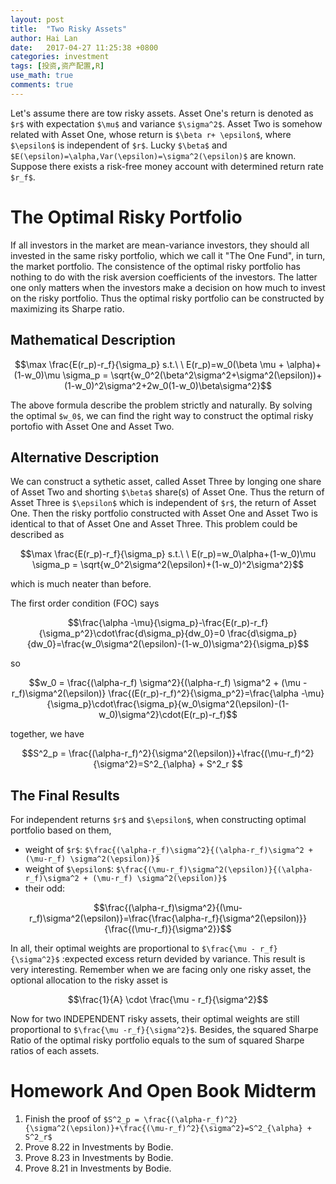```yaml
---
layout: post
title:  "Two Risky Assets"
author: Hai Lan
date:   2017-04-27 11:25:38 +0800
categories: investment
tags: [投资,资产配置,R]
use_math: true
comments: true
---
```






Let's assume there are tow risky assets. Asset One's return is denoted as `$r$` with expectation `$\mu$` and variance `$\sigma^2$`. Asset Two is somehow related with Asset One, whose return is `$\beta r+ \epsilon$`, where `$\epsilon$` is independent of `$r$`. Lucky `$\beta$` and `$E(\epsilon)=\alpha,Var(\epsilon)=\sigma^2(\epsilon)$` are known. Suppose there exists a risk-free money account with determined return rate `$r_f$`.

# The Optimal Risky Portfolio
If all investors in the market are mean-variance investors, they should all invested in the same risky portfolio, which we call it "The One Fund", in turn, the market portfolio.
The consistence of the optimal risky portfolio has nothing to do with the risk aversion coefficients of the investors. The latter one only matters when the investors make a decision on how much to invest on the risky portfolio.
Thus the optimal risky portfolio can be constructed by maximizing its Sharpe ratio.
## Mathematical Description
```math
\max \frac{E(r_p)-r_f}{\sigma_p}

s.t.\ \  E(r_p)=w_0(\beta \mu + \alpha)+(1-w_0)\mu

\sigma_p = \sqrt{w_0^2(\beta^2\sigma^2+\sigma^2(\epsilon))+(1-w_0)^2\sigma^2+2w_0(1-w_0)\beta\sigma^2}
```
The above formula describe the problem strictly and naturally. By solving the optimal `$w_0$`, we can find the right way to construct the optimal risky portofio with Asset One and Asset Two.
## Alternative Description
We can construct a sythetic asset, called Asset Three by longing one share of Asset Two and shorting `$\beta$` share(s) of Asset One. Thus the return of Asset Three is `$\epsilon$` which is independent of `$r$`, the return of Asset One. Then the risky portfolio constructed with Asset One and Asset Two is identical to that of Asset One and Asset Three. This problem could be described as
```math
\max \frac{E(r_p)-r_f}{\sigma_p}

s.t.\ \  E(r_p)=w_0\alpha+(1-w_0)\mu

\sigma_p = \sqrt{w_0^2\sigma^2(\epsilon)+(1-w_0)^2\sigma^2}
```
which is much neater than before.

The first order condition (FOC) says
```math
\frac{\alpha -\mu}{\sigma_p}-\frac{E(r_p)-r_f}{\sigma_p^2}\cdot\frac{d\sigma_p}{dw_0}=0

\frac{d\sigma_p}{dw_0}=\frac{w_0\sigma^2(\epsilon)-(1-w_0)\sigma^2}{\sigma_p}
```
so
```math
w_0 = \frac{(\alpha-r_f) \sigma^2}{(\alpha-r_f) \sigma^2 + (\mu -r_f)\sigma^2(\epsilon)}

\frac{(E(r_p)-r_f)^2}{\sigma_p^2}=\frac{\alpha -\mu}{\sigma_p}\cdot\frac{\sigma_p}{w_0\sigma^2(\epsilon)-(1-w_0)\sigma^2}\cdot(E(r_p)-r_f)
```
together, we have
```math
S^2_p = \frac{(\alpha-r_f)^2}{\sigma^2(\epsilon)}+\frac{(\mu-r_f)^2}{\sigma^2}=S^2_{\alpha} + S^2_r

```
## The Final Results
For independent returns `$r$` and `$\epsilon$`, when constructing optimal portfolio based on them,
* weight of `$r$`: `$\frac{(\alpha-r_f)\sigma^2}{(\alpha-r_f)\sigma^2 + (\mu-r_f) \sigma^2(\epsilon)}$`
* weight of `$\epsilon$`: `$\frac{(\mu-r_f)\sigma^2(\epsilon)}{(\alpha-r_f)\sigma^2 + (\mu-r_f) \sigma^2(\epsilon)}$`
* their odd:
```math
\frac{(\alpha-r_f)\sigma^2}{(\mu-r_f)\sigma^2(\epsilon)}=\frac{\frac{\alpha-r_f}{\sigma^2(\epsilon)}}{\frac{(\mu-r_f)}{\sigma^2}}
```
In all, their optimal weights are proportional to `$\frac{\mu - r_f}{\sigma^2}$` :expected excess return devided by variance. This result is very interesting. Remember when we are facing only one risky asset, the optional allocation to the risky asset is

```math
\frac{1}{A} \cdot \frac{\mu - r_f}{\sigma^2}
```

Now for two INDEPENDENT risky assets, their optimal weights are still proportional to `$\frac{\mu -r_f}{\sigma^2}$`. Besides, the squared Sharpe Ratio of the optimal risky portfolio equals to the sum of squared Sharpe ratios of each assets.

# Homework And Open Book Midterm
1. Finish the proof of `$S^2_p = \frac{(\alpha-r_f)^2}{\sigma^2(\epsilon)}+\frac{(\mu-r_f)^2}{\sigma^2}=S^2_{\alpha} + S^2_r$`
2. Prove 8.22 in Investments by Bodie.
3. Prove 8.23 in Investments by Bodie.
4. Prove 8.21 in Investments by Bodie.
